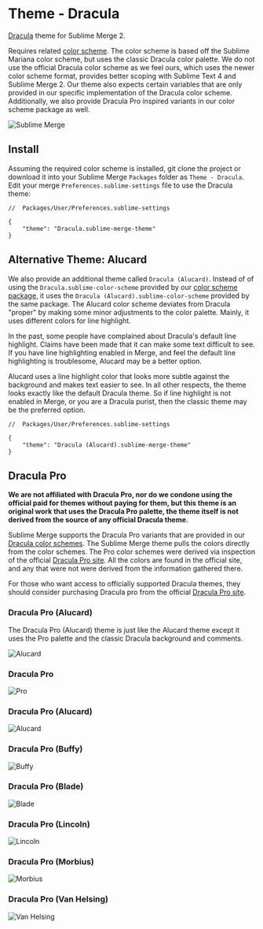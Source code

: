 # Theme - Dracula

[Dracula](https://draculatheme.com/) theme for Sublime Merge 2.

Requires related [color scheme](https://github.com/facelessuser/sublime-dracula-scheme). The color scheme is based off
the Sublime Mariana color scheme, but uses the classic Dracula color palette. We do not use the official Dracula color
scheme as we feel ours, which uses the newer color scheme format, provides better scoping with Sublime Text 4 and
Sublime Merge 2. Our theme also expects certain variables that are only provided in our specific implementation of the
Dracula color scheme. Additionally, we also provide Dracula Pro inspired variants in our color scheme package as well.

![Sublime Merge](screenshots/Merge%20-%20Dracula.png)

## Install

Assuming the required color scheme is installed, git clone the project or download it into your Sublime Merge `Packages`
folder as `Theme - Dracula`. Edit your merge `Preferences.sublime-settings` file to use the Dracula theme:

```jsonc
//  Packages/User/Preferences.sublime-settings

{
    "theme": "Dracula.sublime-merge-theme"
}
```

## Alternative Theme: Alucard

We also provide an additional theme called `Dracula (Alucard)`. Instead of of using the `Dracula.sublime-color-scheme`
provided by our [color scheme package](https://github.com/facelessuser/sublime-dracula-scheme), it uses the
`Dracula (Alucard).sublime-color-scheme` provided by the same package. The Alucard color scheme deviates from Dracula
"proper" by making some minor adjustments to the color palette. Mainly, it uses different colors for line highlight.

In the past, some people have complained about Dracula's default line highlight. Claims have been made that it can make
some text difficult to see. If you have line highlighting enabled in Merge, and feel the default line highlighting is
troublesome, Alucard may be a better option.

Alucard uses a line highlight color that looks more subtle against the background and makes text easier to see. In all
other respects, the theme looks exactly like the default Dracula theme. So if line highlight is not enabled in Merge,
or you are a Dracula purist, then the classic theme may be the preferred option.

```jsonc
//  Packages/User/Preferences.sublime-settings

{
    "theme": "Dracula (Alucard).sublime-merge-theme"
}
```

## Dracula Pro

**We are not affiliated with Dracula Pro, nor do we condone using the official paid for themes without paying for them,
but this theme is an original work that uses the Dracula Pro palette, the theme itself is not derived from the source of
any official Dracula theme.**

Sublime Merge supports the Dracula Pro variants that are provided in our [Dracula color schemes](https://github.com/facelessuser/sublime-dracula-scheme).
The Sublime Merge theme pulls the colors directly from the color schemes. The Pro color schemes were derived via
inspection of the official [Dracula Pro site](https://draculatheme.com/pro). All the colors are found in the official
site, and any that were not were derived from the information gathered there.

For those who want access to officially supported Dracula themes, they should consider purchasing Dracula pro from the
official [Dracula Pro site](https://draculatheme.com/pro).

### Dracula Pro (Alucard)

The Dracula Pro (Alucard) theme is just like the Alucard theme except it uses the Pro palette and the classic Dracula
background and comments.

![Alucard](screenshots/Merge%20-%20Alucard.png)

### Dracula Pro

![Pro](screenshots/Merge%20-%20Pro.png)

### Dracula Pro (Alucard)

![Alucard](screenshots/Merge%20-%20Alucard.png)

### Dracula Pro (Buffy)

![Buffy](screenshots/Merge%20-%20Buffy.png)

### Dracula Pro (Blade)

![Blade](screenshots/Merge%20-%20Blade.png)

### Dracula Pro (Lincoln)

![Lincoln](screenshots/Merge%20-%20Lincoln.png)

### Dracula Pro (Morbius)

![Morbius](screenshots/Merge%20-%20Morbius.png)

### Dracula Pro (Van Helsing)

![Van Helsing](screenshots/Merge%20-%20Van%20Helsing.png)
